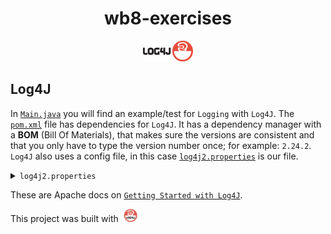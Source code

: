 <H1 align="center">
wb8-exercises
</H1>

<p align="center">
  <img src="src/main/resources/Images/Log4J.png" alt="Logo" width="80"/>
</p>

## Log4J
In [`Main.java`](src/main/java/com/pluralsight/Main.java) you will find an example/test for `Logging` with `Log4J`.
The [`pom.xml`](pom.xml) file has dependencies for `Log4J`. 
It has a dependency manager with a **BOM** (Bill Of Materials), 
that makes sure the versions are consistent and that you only have to type the version number once; for example: `2.24.2`.
`Log4J` also uses a config file, in this case [`log4j2.properties`](src/main/resources/log4j2.properties) is our file.

<details>
    <summary><code>log4j2.properties</code></summary>

```xml
<code>
    <Configuration status="WARN">
        <Appenders>
            <Console name="Console" target="SYSTEM_OUT">
                <PatternLayout pattern="%d{yyyy-MM-dd HH:mm:ss} %-5p %c{1} - %m%n"/>
            </Console>
        </Appenders>
        <Loggers>
            <Root level="debug">
                <AppenderRef ref="Console"/>
            </Root>
        </Loggers>
    </Configuration>
</code>
```
</details>

These are Apache docs on [`Getting Started with Log4J`](https://logging.apache.org/log4j/2.x/manual/getting-started.html).


This project was built with <img src="src/main/resources/Images/Log4J-compact.webp" alt="Logo" width="30"/>
